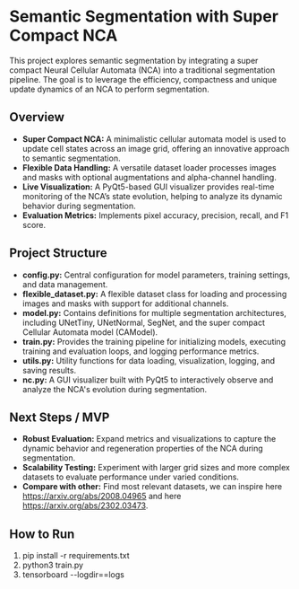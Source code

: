 # Semantic Segmentation with Super Compact NCA

This project explores semantic segmentation by integrating a super compact Neural Cellular Automata (NCA) into a traditional segmentation pipeline. The goal is to leverage the efficiency, compactness and unique update dynamics of an NCA to perform segmentation.

## Overview
- **Super Compact NCA:** A minimalistic cellular automata model is used to update cell states across an image grid, offering an innovative approach to semantic segmentation.
- **Flexible Data Handling:** A versatile dataset loader processes images and masks with optional augmentations and alpha-channel handling.
- **Live Visualization:** A PyQt5-based GUI visualizer provides real-time monitoring of the NCA’s state evolution, helping to analyze its dynamic behavior during segmentation.
- **Evaluation Metrics:** Implements pixel accuracy, precision, recall, and F1 score.

## Project Structure
- **config.py:** Central configuration for model parameters, training settings, and data management.
- **flexible_dataset.py:** A flexible dataset class for loading and processing images and masks with support for additional channels.
- **model.py:** Contains definitions for multiple segmentation architectures, including UNetTiny, UNetNormal, SegNet, and the super compact Cellular Automata model (CAModel).
- **train.py:** Provides the training pipeline for initializing models, executing training and evaluation loops, and logging performance metrics.
- **utils.py:** Utility functions for data loading, visualization, logging, and saving results.
- **nc.py:** A GUI visualizer built with PyQt5 to interactively observe and analyze the NCA's evolution during segmentation.

## Next Steps / MVP
- **Robust Evaluation:** Expand metrics and visualizations to capture the dynamic behavior and regeneration properties of the NCA during segmentation.
- **Scalability Testing:** Experiment with larger grid sizes and more complex datasets to evaluate performance under varied conditions.
- **Compare with other:** Find most relevant datasets, we can inspire here https://arxiv.org/abs/2008.04965 and here https://arxiv.org/abs/2302.03473.

## How to Run
1. pip install -r requirements.txt
2. python3 train.py
3. tensorboard --logdir==logs